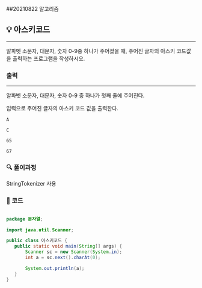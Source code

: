 ##20210822 알고리즘

## 💡 아스키코드
---
알파벳 소문자, 대문자, 숫자 0-9중 하나가 주어졌을 때, 주어진 글자의 아스키 코드값을 출력하는 프로그램을 작성하시오.

### 출력
---
알파벳 소문자, 대문자, 숫자 0-9 중 하나가 첫째 줄에 주어진다.


입력으로 주어진 글자의 아스키 코드 값을 출력한다.
```
A

C
```
```
65

67
```
### 🔍 풀이과정
StringTokenizer 사용




 ###  👻 코드 

 ```java

package 문자열;

import java.util.Scanner;

public class 아스키코드 {
    public static void main(String[] args) {
        Scanner sc = new Scanner(System.in);
        int a = sc.next().charAt(0);

        System.out.println(a);
    }
}



```

 
 
